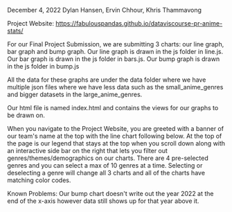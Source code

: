 December 4, 2022
Dylan Hansen, Ervin Chhour, Khris Thammavong

Project Website:
https://fabulouspandas.github.io/dataviscourse-pr-anime-stats/

For our Final Project Submission, we are submitting 3 charts: our line graph, bar graph and bump graph.
Our line graph is drawn in the js folder in line.js.
Our bar graph is drawn in the js folder in bars.js.
Our bump graph is drawn in the js folder in bump.js

All the data for these graphs are under the data folder where we have multiple json files
where we have less data such as the small_anime_genres and bigger datasets in the large_anime_genres.

Our html file is named index.html and contains the views for our graphs to be drawn on.

When you navigate to the Project Website, you are greeted with a banner of our team's name at the top with 
the line chart following below. At the top of the page is our legend that stays at the top when you scroll down
along with an interactive side bar on the right that lets you filter out genres/themes/demographics on our charts. 
There are 4 pre-selected genres and you can select a max of 10 genres at a time. Selecting or deselecting a genre 
will change all 3 charts and all of the charts have matching color codes.

Known Problems:
Our bump chart doesn't write out the year 2022 at the end of the x-axis however data still shows up for that year above it.
